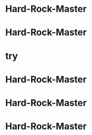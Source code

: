 # Hard-Rock-Master
# Hard-Rock-Master
# try
# Hard-Rock-Master
# Hard-Rock-Master
# Hard-Rock-Master
